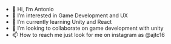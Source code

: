 - 👋 Hi, I’m Antonio
- 👀 I’m interested in Game Development and UX
- 🌱 I’m currently learning Unity and React
- 💞️ I’m looking to collaborate on game development with unity 
- 📫 How to reach me just look for me on instagram as @ajtc16

<!---
ajtc16/ajtc16 is a ✨ special ✨ repository because its `README.md` (this file) appears on your GitHub profile.
You can click the Preview link to take a look at your changes.
--->
